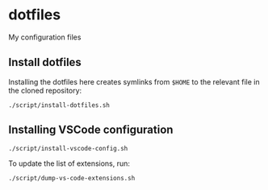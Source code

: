 # dotfiles

My configuration files

## Install dotfiles

Installing the dotfiles here creates symlinks from `$HOME` to the relevant file in the cloned repository:

```shell
./script/install-dotfiles.sh
```

## Installing VSCode configuration

```shell
./script/install-vscode-config.sh
```

To update the list of extensions, run:

```script
./script/dump-vs-code-extensions.sh
```
